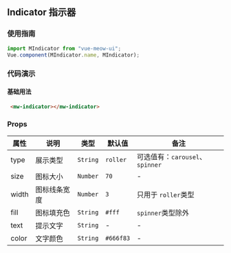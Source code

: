 ## Indicator 指示器
### 使用指南
``` javascript
import MIndicator from "vue-meow-ui";
Vue.component(MIndicator.name, MIndicator);
```
### 代码演示
#### 基础用法
```html
 <mw-indicator></mw-indicator>
```
### Props
| 属性 | 说明 | 类型 | 默认值 | 备注 |
|------|------|------|------|------|
| type | 展示类型 | `String` | `roller` | 可选值有：`carousel`、`spinner` |
| size | 图标大小 | `Number` | `70` | - |
| width | 图标线条宽度 | `Number` | `3` | 只用于 `roller`类型 |
| fill | 图标填充色 | `String` | `#fff` | `spinner`类型除外 |
| text | 提示文字 | `String` | - | - |
| color | 文字颜色 | `String` | `#666f83` | - |
